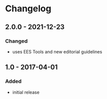# Changelog

## 2.0.0 - 2021-12-23

### Changed

- uses EES Tools and new editorial guidelines


## 1.0 - 2017-04-01

### Added

- initial release
